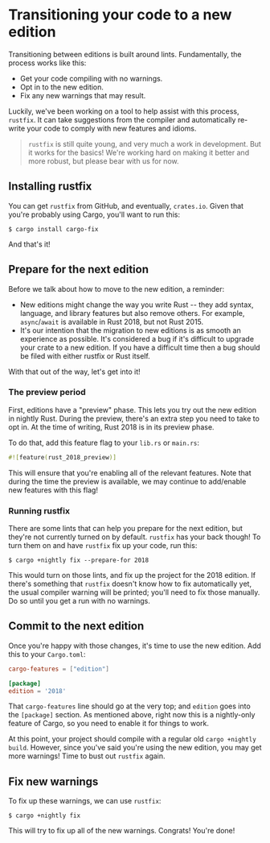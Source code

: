 # Transitioning your code to a new edition

Transitioning between editions is built around lints. Fundamentally, the
process works like this:

* Get your code compiling with no warnings.
* Opt in to the new edition.
* Fix any new warnings that may result.

Luckily, we've been working on a tool to help assist with this process,
`rustfix`. It can take suggestions from the compiler and automatically
re-write your code to comply with new features and idioms.

> `rustfix` is still quite young, and very much a work in development. But it works
> for the basics! We're working hard on making it better and more robust, but
> please bear with us for now.

## Installing rustfix

You can get `rustfix` from GitHub, and eventually, `crates.io`. Given that you're probably using Cargo,
you'll want to run this:

```shell
$ cargo install cargo-fix
```

And that's it!

## Prepare for the next edition

Before we talk about how to move to the new edition, a reminder:


* New editions might change the way you write Rust -- they add syntax,
  language, and library features but also remove others. For example,
  `async`/`await` is available in Rust 2018, but not Rust 2015.
* It's our intention that the migration to new editions is as smooth an experience
  as possible. It's considered a bug if it's difficult to upgrade your crate to
  a new edition. If you have a difficult time then a bug should be filed
  with either rustfix or Rust itself.

With that out of the way, let's get into it!

### The preview period

First, editions have a "preview" phase. This lets you try out the new edition
in nightly Rust. During the preview, there's an extra step you need to take
to opt in. At the time of writing, Rust 2018 is in its preview phase.

To do that, add this feature flag to your `lib.rs` or `main.rs`:

```rust
#![feature(rust_2018_preview)]
```

This will ensure that you're enabling all of the relevant features. Note that
during the time the preview is available, we may continue to add/enable new
features with this flag!

### Running rustfix

There are some lints that can help you prepare for the next edition, but
they're not currently turned on by default. `rustfix` has your back though!
To turn them on and have `rustfix` fix up your code, run this:

```shell
$ cargo +nightly fix --prepare-for 2018
```

This would turn on those lints, and fix up the project for the 2018 edition.
If there's something that `rustfix` doesn't know how to fix automatically yet,
the usual compiler warning will be printed; you'll need to fix those
manually. Do so until you get a run with no warnings.

## Commit to the next edition

Once you're happy with those changes, it's time to use the new edition.
Add this to your `Cargo.toml`:

```toml
cargo-features = ["edition"]

[package]
edition = '2018'
```

That `cargo-features` line should go at the very top; and `edition` goes into
the `[package]` section. As mentioned above, right now this is a nightly-only
feature of Cargo, so you need to enable it for things to work.

At this point, your project should compile with a regular old `cargo +nightly
build`. However, since you've said you're using the new edition, you may get
more warnings! Time to bust out `rustfix` again.

## Fix new warnings

To fix up these warnings, we can use `rustfix`:

```shell
$ cargo +nightly fix
```

This will try to fix up all of the new warnings. Congrats! You're done!